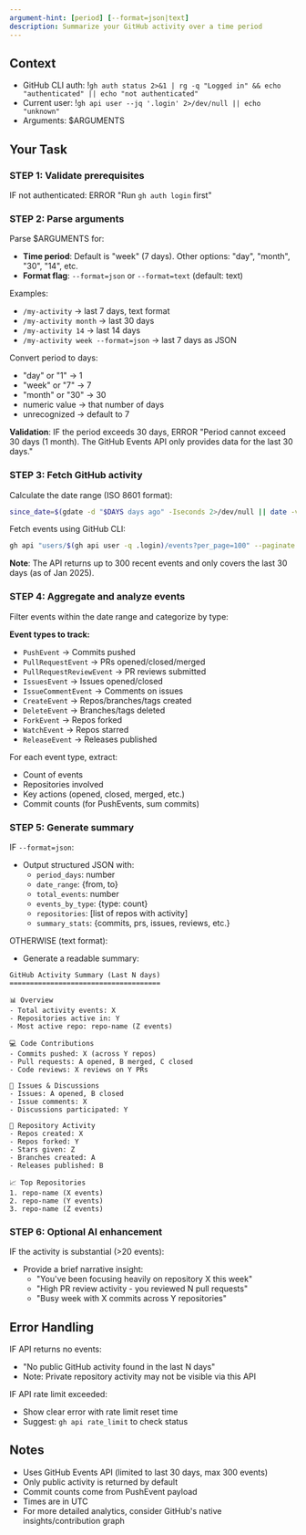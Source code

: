 ```yaml
---
argument-hint: [period] [--format=json|text]
description: Summarize your GitHub activity over a time period
---
```


## Context

- GitHub CLI auth: !`gh auth status 2>&1 | rg -q "Logged in" && echo "authenticated" || echo "not authenticated"`
- Current user: !`gh api user --jq '.login' 2>/dev/null || echo "unknown"`
- Arguments: $ARGUMENTS

## Your Task

### STEP 1: Validate prerequisites

IF not authenticated: ERROR "Run `gh auth login` first"

### STEP 2: Parse arguments

Parse $ARGUMENTS for:
- **Time period**: Default is "week" (7 days). Other options: "day", "month", "30", "14", etc.
- **Format flag**: `--format=json` or `--format=text` (default: text)

Examples:
- `/my-activity` → last 7 days, text format
- `/my-activity month` → last 30 days
- `/my-activity 14` → last 14 days
- `/my-activity week --format=json` → last 7 days as JSON

Convert period to days:
- "day" or "1" → 1
- "week" or "7" → 7
- "month" or "30" → 30
- numeric value → that number of days
- unrecognized → default to 7

**Validation**: IF the period exceeds 30 days, ERROR "Period cannot exceed 30 days (1 month). The GitHub Events API only provides data for the last 30 days."

### STEP 3: Fetch GitHub activity

Calculate the date range (ISO 8601 format):
```bash
since_date=$(gdate -d "$DAYS days ago" -Iseconds 2>/dev/null || date -v-${DAYS}d -Iseconds)
```

Fetch events using GitHub CLI:
```bash
gh api "users/$(gh api user -q .login)/events?per_page=100" --paginate
```

**Note**: The API returns up to 300 recent events and only covers the last 30 days (as of Jan 2025).

### STEP 4: Aggregate and analyze events

Filter events within the date range and categorize by type:

**Event types to track:**
- `PushEvent` → Commits pushed
- `PullRequestEvent` → PRs opened/closed/merged
- `PullRequestReviewEvent` → PR reviews submitted
- `IssuesEvent` → Issues opened/closed
- `IssueCommentEvent` → Comments on issues
- `CreateEvent` → Repos/branches/tags created
- `DeleteEvent` → Branches/tags deleted
- `ForkEvent` → Repos forked
- `WatchEvent` → Repos starred
- `ReleaseEvent` → Releases published

For each event type, extract:
- Count of events
- Repositories involved
- Key actions (opened, closed, merged, etc.)
- Commit counts (for PushEvents, sum commits)

### STEP 5: Generate summary

IF `--format=json`:
- Output structured JSON with:
  - `period_days`: number
  - `date_range`: {from, to}
  - `total_events`: number
  - `events_by_type`: {type: count}
  - `repositories`: [list of repos with activity]
  - `summary_stats`: {commits, prs, issues, reviews, etc.}

OTHERWISE (text format):
- Generate a readable summary:

```
GitHub Activity Summary (Last N days)
=====================================

📊 Overview
- Total activity events: X
- Repositories active in: Y
- Most active repo: repo-name (Z events)

💻 Code Contributions
- Commits pushed: X (across Y repos)
- Pull requests: A opened, B merged, C closed
- Code reviews: X reviews on Y PRs

🐛 Issues & Discussions
- Issues: A opened, B closed
- Issue comments: X
- Discussions participated: Y

🔧 Repository Activity
- Repos created: X
- Repos forked: Y
- Stars given: Z
- Branches created: A
- Releases published: B

📈 Top Repositories
1. repo-name (X events)
2. repo-name (Y events)
3. repo-name (Z events)
```

### STEP 6: Optional AI enhancement

IF the activity is substantial (>20 events):
- Provide a brief narrative insight:
  - "You've been focusing heavily on repository X this week"
  - "High PR review activity - you reviewed N pull requests"
  - "Busy week with X commits across Y repositories"

## Error Handling

IF API returns no events:
- "No public GitHub activity found in the last N days"
- Note: Private repository activity may not be visible via this API

IF API rate limit exceeded:
- Show clear error with rate limit reset time
- Suggest: `gh api rate_limit` to check status

## Notes

- Uses GitHub Events API (limited to last 30 days, max 300 events)
- Only public activity is returned by default
- Commit counts come from PushEvent payload
- Times are in UTC
- For more detailed analytics, consider GitHub's native insights/contribution graph
